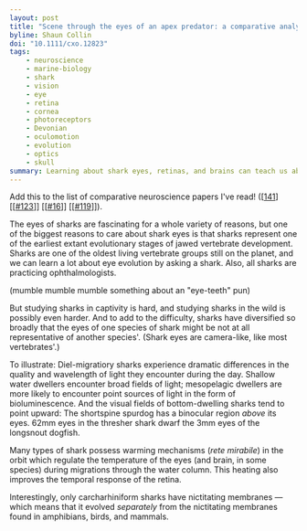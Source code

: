 ```yaml
---
layout: post
title: "Scene through the eyes of an apex predator: a comparative analysis of the shark visual system"
byline: Shaun Collin
doi: "10.1111/cxo.12823"
tags:
    - neuroscience
    - marine-biology
    - shark
    - vision
    - eye
    - retina
    - cornea
    - photoreceptors
    - Devonian
    - oculomotion
    - evolution
    - optics
    - skull
summary: Learning about shark eyes, retinas, and brains can teach us about early vertebrate evolution.
---
```


Add this to the list of comparative neuroscience papers I've read! ([[141](http://blog.jordan.matelsky.com/365papers/141/)] [[[#123](http://blog.jordan.matelsky.com/365papers/123)]] [[[#16](http://blog.jordan.matelsky.com/365papers/16)]] [[[#119](http://blog.jordan.matelsky.com/365papers/119)]]).

The eyes of sharks are fascinating for a whole variety of reasons, but one of the biggest reasons to care about shark eyes is that sharks represent one of the earliest extant evolutionary stages of jawed vertebrate development. Sharks are one of the oldest living vertebrate groups still on the planet, and we can learn a lot about eye evolution by asking a shark. Also, all sharks are practicing ophthalmologists.

(mumble mumble mumble something about an "eye-teeth" pun)

But studying sharks in captivity is hard, and studying sharks in the wild is possibly even harder. And to add to the difficulty, sharks have diversified so broadly that the eyes of one species of shark might be not at all representative of another species'. (Shark eyes are camera-like, like most vertebrates'.)

To illustrate: Diel-migratiory sharks experience dramatic differences in the quality and wavelength of light they encounter during the day. Shallow water dwellers encounter broad fields of light; mesopelagic dwellers are more likely to encounter point sources of light in the form of bioluminescence. And the visual fields of bottom-dwelling sharks tend to point upward: The shortspine spurdog has a binocular region _above_ its eyes. 62mm eyes in the thresher shark dwarf the 3mm eyes of the longsnout dogfish.

Many types of shark possess warming mechanisms (_rete mirabile_) in the orbit which regulate the temperature of the eyes (and brain, in some species) during migrations through the water column. This heating also improves the temporal response of the retina.

Interestingly, only carcharhiniform sharks have nictitating membranes — which means that it evolved _separately_ from the nictitating membranes found in amphibians, birds, and mammals.
